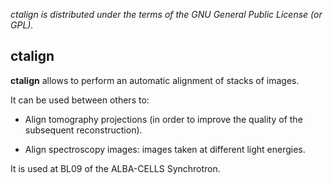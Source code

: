
*ctalign is distributed under the terms of the 
GNU General Public License (or GPL).*


ctalign
-------

**ctalign** allows to perform an automatic alignment of stacks of images.

It can be used between others to:

* Align tomography projections (in order to improve the quality of the 
subsequent reconstruction).

*  Align spectroscopy images: images taken at different light energies.

It is used at BL09 of the ALBA-CELLS Synchrotron.





